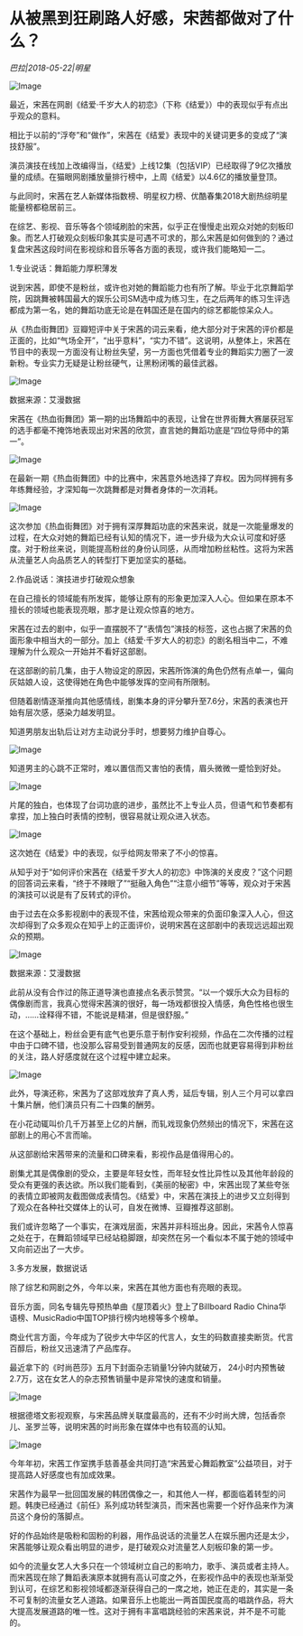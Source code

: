 # 从被黑到狂刷路人好感，宋茜都做对了什么？

*巴拉|2018-05-22|明星*

![Image](http://p9.pstatp.com/large/pgc-image/1527006686462cdd4c8d2fb)

最近，宋茜在网剧《结爱·千岁大人的初恋》（下称《结爱》）中的表现似乎有点出乎观众的意料。

相比于以前的“浮夸”和“做作”，宋茜在《结爱》表现中的关键词更多的变成了“演技舒服”。

演员演技在线加上改编得当，《结爱》上线12集（包括VIP）已经取得了9亿次播放量的成绩。在猫眼网剧播放量排行榜中，上周《结爱》以4.6亿的播放量登顶。

与此同时，宋茜在艺人新媒体指数榜、明星权力榜、优酷春集2018大剧热综明星能量榜都稳居前三。

在综艺、影视、音乐等各个领域刷脸的宋茜，似乎正在慢慢走出观众对她的刻板印象。而艺人打破观众刻板印象其实是可遇不可求的，那么宋茜是如何做到的？通过复盘宋茜这段时间在影视综和音乐等各方面的表现，或许我们能略知一二。

1.专业说话：舞蹈能力厚积薄发

说到宋茜，即使不是粉丝，或许也对她的舞蹈能力也有所了解。毕业于北京舞蹈学院，因跳舞被韩国最大的娱乐公司SM选中成为练习生，在之后两年的练习生评选都成为第一名，她的舞蹈功底无论是在韩国还是在国内的综艺都能惊呆众人。

从《热血街舞团》豆瓣短评中关于宋茜的词云来看，绝大部分对于宋茜的评价都是正面的，比如“气场全开”，“出乎意料”，“实力不错”。这说明，从整体上，宋茜在节目中的表现一方面没有让粉丝失望，另一方面也凭借着专业的舞蹈实力圈了一波新粉。专业实力无疑是让粉丝硬气，让黑粉闭嘴的最佳武器。

![Image](http://p3.pstatp.com/large/pgc-image/1527005353510de0de74f93)

数据来源：艾漫数据

宋茜在《热血街舞团》第一期的出场舞蹈中的表现，让曾在世界街舞大赛屡获冠军的选手都毫不掩饰地表现出对宋茜的欣赏，直言她的舞蹈功底是“四位导师中的第一”。

![Image](http://p3.pstatp.com/large/pgc-image/1527005353522430d4c7aa8)

在最新一期《热血街舞团》中的比赛中，宋茜意外地选择了弃权。因为同样拥有多年练舞经验，才深知每一次跳舞都是对舞者身体的一次消耗。

![Image](http://p3.pstatp.com/large/pgc-image/1527005353562b3c5e0b443)

这次参加《热血街舞团》对于拥有深厚舞蹈功底的宋茜来说，就是一次能量爆发的过程，在大众对她的舞蹈已经有认知的情况下，进一步升级为大众认可度和好感度。对于粉丝来说，则能提高粉丝的身份认同感，从而增加粉丝粘性。这将为宋茜从流量艺人向品质艺人的转型打下更加坚实的基础。

2.作品说话：演技进步打破观众想象

在自己擅长的领域能有所发挥，能够让原有的形象更加深入人心。但如果在原本不擅长的领域也能表现亮眼，那才是让观众惊喜的地方。

宋茜在过去的剧中，似乎一直摆脱不了“表情包”演技的标签，这也占据了宋茜的负面形象中相当大的一部分。加上《结爱·千岁大人的初恋》的剧名相当中二，不难理解为什么观众一开始并不看好这部剧。

在这部剧的前几集，由于人物设定的原因，宋茜所饰演的角色仍然有点单一，偏向灰姑娘人设，这使得她在角色中能够发挥的空间有所限制。

但随着剧情逐渐推向其他感情线，剧集本身的评分攀升至7.6分，宋茜的表演也开始有层次感，感染力越发明显。

知道男朋友出轨后让对方主动说分手时，想要努力维护自尊心。

![Image](http://p3.pstatp.com/large/pgc-image/15270053537475eced7d18e)

知道男主的心跳不正常时，难以置信而又害怕的表情，眉头微微一蹙恰到好处。

![Image](http://p3.pstatp.com/large/pgc-image/1527005354317e8c15c58fb)

片尾的独白，也体现了台词功底的进步，虽然比不上专业人员，但语气和节奏都有拿捏，加上独白时表情的控制，很容易就让观众进入状态。

![Image](http://p1.pstatp.com/large/pgc-image/152700535381950c2b3f38a)

这次她在《结爱》中的表现，似乎给网友带来了不小的惊喜。

从知乎对于“如何评价宋茜在《结爱千岁大人的初恋》中饰演的关皮皮？”这个问题的回答词云来看，“终于不辣眼了”“挺融入角色”“注意小细节”等等，观众对于宋茜的演技可以说是有了反转式的评价。

由于过去在众多影视剧中的表现不佳，宋茜给观众带来的负面印象深入人心，但这次却得到了众多观众在知乎上的正面评价，说明宋茜在这部剧中的表现远远超出观众的预期。

![Image](http://p1.pstatp.com/large/pgc-image/152700535412387b39f5d5e)

数据来源：艾漫数据

此前从没有合作过的陈正道导演也直接点名表示赞赏。“以一个娱乐大众为目标的偶像剧而言，我真心觉得宋茜演的很好，每一场戏都很投入情感，角色性格也很生动，……诠释得不错，不能说是精湛，但是很舒服。”

在这个基础上，粉丝会更有底气也更乐意于制作安利视频，作品在二次传播的过程中由于口碑不错，也没那么容易受到普通网友的反感，因而也就更容易得到非粉丝的关注，路人好感度就在这个过程中建立起来。

![Image](http://p1.pstatp.com/large/pgc-image/152700535401082dcdd9b6e)

此外，导演还称，宋茜为了这部戏放弃了真人秀，延后专辑，别人三个月可以拿四十集片酬，他们演员只有二十四集的酬劳。

在小花动辄叫价几千万甚至上亿的片酬，而轧戏现象仍然频出的情况下，宋茜在这部剧上的用心不言而喻。

从这部剧给宋茜带来的流量和口碑来看，影视作品是值得用心的。

剧集尤其是偶像剧的受众，主要是年轻女性，而年轻女性比异性以及其他年龄段的受众有更强的表达欲。所以我们能看到，《美丽的秘密》中，宋茜出现了某些夸张的表情立即被网友截图做成表情包。《结爱》中，宋茜在演技上的进步又立刻得到了观众在各种社交媒体上的认可，自发在微博、豆瓣推荐这部剧。

我们或许忽略了一个事实，在演戏层面，宋茜并非科班出身。因此，宋茜令人惊喜之处在于，在舞蹈领域早已经站稳脚跟，却突然在另一个看似本不属于她的领域中又向前迈出了一大步。

3.多方发展，数据说话

除了综艺和网剧之外，今年以来，宋茜在其他方面也有亮眼的表现。

音乐方面，同名专辑先导预热单曲《屋顶着火》登上了Billboard Radio China华语榜、MusicRadio中国TOP排行榜内地榜等多个榜单。

商业代言方面，今年成为了锐步大中华区的代言人，女生的码数直接卖断货。代言百醇后，粉丝又迅速清了产品库存。

最近拿下的《时尚芭莎》五月下封面杂志销量1分钟内就破万， 24小时内预售破2.7万，这在女艺人的杂志预售销量中是非常快的速度和销量。

![Image](http://p9.pstatp.com/large/pgc-image/15270053543734db884bf64)

根据德塔文影视观察，与宋茜品牌关联度最高的，还有不少时尚大牌，包括香奈儿、圣罗兰等，说明宋茜的时尚形象在媒体中也有较高的认知。

![Image](http://p3.pstatp.com/large/pgc-image/1527005354697c3e71f3cfc)

今年年初，宋茜工作室携手慈善基金共同打造“宋茜爱心舞蹈教室”公益项目，对于提高路人好感度也有加成效果。

宋茜作为最早一批回国发展的韩团偶像之一，和其他人一样，都面临着转型的问题。韩庚已经通过《前任》系列成功转型演员，而宋茜也需要一个好作品来作为演员这个身份的落脚点。

好的作品始终是吸粉和固粉的利器，用作品说话的流量艺人在娱乐圈内还是太少，宋茜能够让观众看出明显的进步，是打破观众对流量艺人刻板印象的第一步。

如今的流量女艺人大多只在一个领域树立自己的影响力，歌手、演员或者主持人。而宋茜现在除了舞蹈表演原本就拥有高认可度之外，在影视作品中的表现也渐渐受到认可，在综艺和影视领域都逐渐获得自己的一席之地，她正在走的，其实是一条不可复制的流量女艺人道路。如果音乐上也能出一两首国民度高的唱跳作品，将大大提高发展道路的唯一性。这对于拥有丰富唱跳经验的宋茜来说，并不是不可能的。

